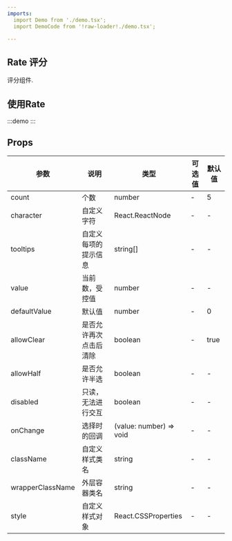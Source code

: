 ```yaml
---
imports:
  import Demo from './demo.tsx';
  import DemoCode from '!raw-loader!./demo.tsx';

---
```


## Rate 评分

评分组件.

## 使用Rate

:::demo
  <CodeBox code={DemoCode}>
    <Demo />
  </CodeBox>
:::

## Props
| 参数     | 说明     | 类型   | 可选值 | 默认值 |
| -------- | -------- | ------ | ------ | ------ |
| count | 个数 | number | - | 5 |
| character | 自定义字符 | React.ReactNode | - | - |
| tooltips | 自定义每项的提示信息 | string[] | - | - |
| value | 当前数，受控值 | number | - | - |
| defaultValue | 默认值 | number | - | 0 |
| allowClear | 是否允许再次点击后清除 | boolean | - | true |
| allowHalf | 是否允许半选 | boolean | - | - |
| disabled | 只读，无法进行交互 | boolean | - | - |
| onChange | 选择时的回调 | (value: number) => void | - | - |
| className | 自定义样式类名 | string | - | - |
| wrapperClassName | 外层容器类名 | string | - | - |
| style | 自定义样式对象 | React.CSSProperties | - | - |


